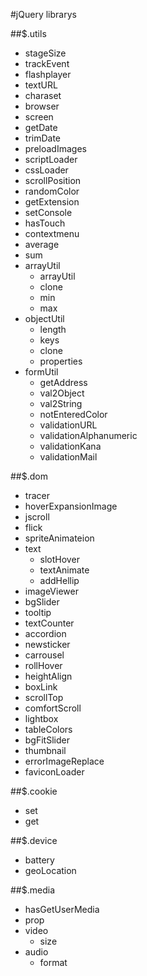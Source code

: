 #jQuery librarys

##$.utils
* stageSize
* trackEvent
* flashplayer
* textURL
* charaset
* browser
* screen
* getDate
* trimDate
* preloadImages
* scriptLoader
* cssLoader
* scrollPosition
* randomColor
* getExtension
* setConsole
* hasTouch
* contextmenu
* average
* sum
* arrayUtil
	* arrayUtil
	* clone
	* min
	* max
* objectUtil
	* length
	* keys
	* clone
	* properties
* formUtil
	* getAddress
	* val2Object
	* val2String
	* notEnteredColor
	* validationURL
	* validationAlphanumeric
	* validationKana
	* validationMail

##$.dom
* tracer
* hoverExpansionImage
* jscroll
* flick
* spriteAnimateion
* text
	* slotHover
	* textAnimate
	* addHellip
* imageViewer
* bgSlider
* tooltip
* textCounter
* accordion
* newsticker
* carrousel
* rollHover
* heightAlign
* boxLink
* scrollTop
* comfortScroll
* lightbox
* tableColors
* bgFitSlider
* thumbnail
* errorImageReplace
* faviconLoader  

##$.cookie
* set
* get

##$.device  
* battery
* geoLocation  
 
##$.media
* hasGetUserMedia
* prop
* video
	* size
* audio
	* format
